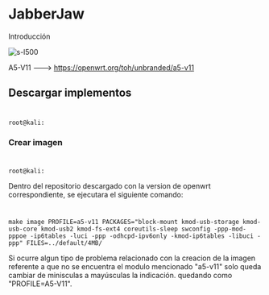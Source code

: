 # JabberJaw
Introducción

![s-l500](https://user-images.githubusercontent.com/103136876/200192669-73cf2821-b5cb-43b6-97fc-d6e4e6e7033a.jpg)

A5-V11 ---> https://openwrt.org/toh/unbranded/a5-v11

## Descargar implementos
#
    root@kali:


### Crear imagen
#
    root@kali:
Dentro del repositorio descargado con la version de openwrt correspondiente, se ejecutara el siguiente comando:
#
    make image PROFILE=a5-v11 PACKAGES="block-mount kmod-usb-storage kmod-usb-core kmod-usb2 kmod-fs-ext4 coreutils-sleep swconfig -ppp-mod-pppoe -ip6tables -luci -ppp -odhcpd-ipv6only -kmod-ip6tables -libuci -ppp" FILES=../default/4MB/

Si ocurre algun tipo de problema relacionado con la creacion de la imagen referente a que no se encuentra el modulo mencionado "a5-v11" solo queda cambiar de minisculas a mayúsculas la indicación. quedando como "PROFILE=A5-V11".
